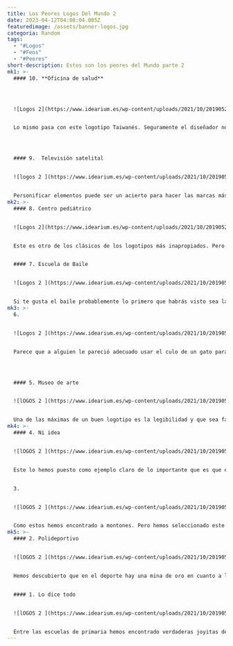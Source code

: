 ```yaml
---
title: Los Peores Logos Del Mundo 2
date: 2023-04-12T04:08:04.085Z
featuredimage: /assets/banner-logos.jpg
categoria: Random
tags:
  - "#Logos"
  - "#Feos"
  - "#Peores"
short-description: E﻿stos son los peores del Mundo parte 2
mk1: >-
  #### 1﻿0. **Oficina de salud**




  ![Logos 2](https://www.idearium.es/wp-content/uploads/2021/10/20190524165924_peoreslogosmundo007.jpg "Logos 2")


  Lo mismo pasa con este logotipo Taiwanés. Seguramente el diseñador no tuvo en cuenta que al convertir las siglas en personas, podía dar pie a lecturas de lo más eróticas.




  #### 9﻿.  Televisión satelital 


  ![logos 2 ](https://www.idearium.es/wp-content/uploads/2021/10/20190524165924_peoreslogosmundo003.jpg "logos2")


  Personificar elementos puede ser un acierto para hacer las marcas más amigables. Pero en este caso quizás no era la opción apropiada ¿No te parece?
mk2: >-
  #### 8﻿. Centro pediátrico


  ![Logos 2](https://www.idearium.es/wp-content/uploads/2021/10/20190524165854_arlingtonpediatric1.jpg "Logos 2 ")


  Este es otro de los clásicos de los logotipos más inapropiados. Pero lejos el logotipo transmite la sensación contraria a la que el centro quería transmitir cuando lo creó ¿no crees?


  #### 7﻿. Escuela de Baile


  ![Logos 2 ](https://www.idearium.es/wp-content/uploads/2021/10/20190524165924_peoreslogosmundo004.jpg "Logos 2 ")


  Si te gusta el baile probablemente lo primero que habrás visto sea la silueta de dos personas bailando. Sin embargo, muchos usuarios solo ven el cuerpo desnudo de una mujer.
mk3: >-
  6﻿.


  ![Logos 2 ](https://www.idearium.es/wp-content/uploads/2021/10/20190524165854_catwearclothinghorriblelogo600x130.png "Logos 2")


  Parece que a alguien le pareció adecuado usar el culo de un gato para formar la A de Catwear ¡Cualquiera se compra esa ropa!




  #### 5﻿. Museo de arte


  ![lOGOS 2 ](https://www.idearium.es/wp-content/uploads/2021/10/20190524165854_brandnew23.jpg "lOGOS 2 ")


  Una de las máximas de un buen logotipo es la legibilidad y que sea fácil de reproducir en cualquier tamaño. 2 requisitos que no cumplen ni por asomo el logotipo de este museo.
mk4: >-
  #### 4﻿. Ni idea 


  ![lOGOS 2 ](https://www.idearium.es/wp-content/uploads/2021/10/20190524165936_unknownlogobadlook.png "lOGOS 2 ")


  Este lo hemos puesto como ejemplo claro de lo importante que es que el logotipo sea legible. Hemos encontrado este ejemplo en diversas webs, sin embargo no hemos sido capaces de averiguar de qué empresa es ¿Tú lo sabes? Porque es bastante irónico que el logotipo de una empresa se haga «famoso» pero que nadie sea capaz de entender a qué empresa pertenece.


  3﻿.


  ![lOGOS 2 ](https://www.idearium.es/wp-content/uploads/2021/10/20190524165854_ascensionbadlogoexample.png "lOGOS 2 ")


  Como estos hemos encontrado a montones. Pero hemos seleccionado este porque muestra perfectamente lo que pasa cuando haces tu propio logotipo sin tener ni idea de cómo usar programas de diseño profesional, que terminas creando un logotipo feo y difícil de reproducir.
mk5: >-
  #### 2﻿. Polideportivo


  ![lOGOS 2 ](https://www.idearium.es/wp-content/uploads/2021/10/20190524165854_9a036faef.png "lOGOS 2 ")


  Hemos descubierto que en el deporte hay una mina de oro en cuanto a logotipos feos. Y este es solo un ejemplo de los tantos que hay. Parece que alguien con el Paint se dedicó a poner elementos en cualquier lugar creando un logotipo feo y difícil de reproducir.


  #### 1﻿. Lo dice todo


  ![lOGOS 2 ](https://www.idearium.es/wp-content/uploads/2021/10/20190524165854_logoevl.jpgvrfeov.jpg "lOGOS 2 ")


  Entre las escuelas de primaria hemos encontrado verdaderas joyitas del diseño de identidad corporativa. Y aquí tenéis un ejemplo de cómo se puede dar una mala imagen únicamente porque tu logotipo es feo y poco elaborado ¿O llevarías a tu hijo a este colegio solo viendo su logotipo?
---
```

